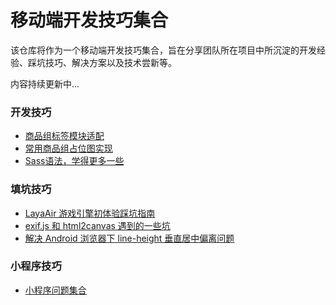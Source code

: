 # 移动端开发技巧集合

该仓库将作为一个移动端开发技巧集合，旨在分享团队所在项目中所沉淀的开发经验、踩坑技巧、解决方案以及技术尝新等。

内容持续更新中...

### 开发技巧
- [商品组标签模块适配](/resources/商品组标签模块适配.md)
- [常用商品组占位图实现](/resources/常用商品组占位图实现.md)
- [Sass语法，学得更多一些](/resources/learn_more_sass.md)

### 填坑技巧
- [LayaAir 游戏引擎初体验踩坑指南](/resources/LayaAir.md)
- [exif.js 和 html2canvas 遇到的一些坑](/resources/exifjs_and_html2canvas.md)
- [解决 Android 浏览器下 line-height 垂直居中偏离问题](/resources/android_lineheight.md)


### 小程序技巧
- [小程序问题集合](https://github.com/o2team/wxapp-issue-list/blob/master/issue-list.md)
